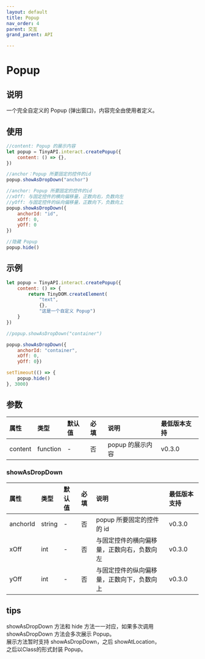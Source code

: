 ```yaml
---
layout: default
title: Popup
nav_order: 4
parent: 交互
grand_parent: API

---
```


# Popup

## 说明

一个完全自定义的 Popup (弹出窗口)，内容完全由使用者定义。

## 使用

```javascript
//content: Popup 的展示内容
let popup = TinyAPI.interact.createPopup({
    content: () => {},
})

//anchor：Popup 所要固定的控件的id
popup.showAsDropDown("anchor")

//anchor: Popup 所要固定的控件的id
//xOff: 与固定控件的横向偏移量，正数向右，负数向左
//yOff: 与固定控件的纵向偏移量，正数向下，负数向上
popup.showAsDropDown({
    anchorId: "id",
    xOff: 0,
    yOff: 0
})

//隐藏 Popup
popup.hide()
```

## 示例

```javascript
let popup = TinyAPI.interact.createPopup({
    content: () => {
        return TinyDOM.createElement(
            "text",
            {},
            "这是一个自定义 Popup")
    }
})

//popup.showAsDropDown("container")

popup.showAsDropDown({
    anchorId: "container",
    xOff: 0,
    yOff: 0})

setTimeout(() => {
    popup.hide()
}, 3000)

```

## 参数

| 属性 | 类型 | 默认值  | 必填  | 说明          | 最低版本支持 |
|:----|:----|:-----|:----|:------------|:-----------|
| content | function | -    | 否   | popup 的展示内容 | v0.3.0 |

### showAsDropDown

| 属性 | 类型 | 默认值  | 必填  | 说明                    | 最低版本支持 |
|:----|:----|:-----|:----|:----------------------|:-----------|
| anchorId | string | -    | 否   | popup 所要固定的控件的 id     | v0.3.0 |
| xOff | int | -    | 否   | 与固定控件的横向偏移量，正数向右，负数向左 | v0.3.0 |
| yOff | int | -    | 否   | 与固定控件的纵向偏移量，正数向下，负数向上 | v0.3.0 |


## tips

showAsDropDown 方法和 hide 方法一一对应，如果多次调用 showAsDropDown 方法会多次展示 Popup。  
展示方法暂时支持 showAsDropDown，之后 showAtLocation，  
之后以Class的形式封装 Popup。